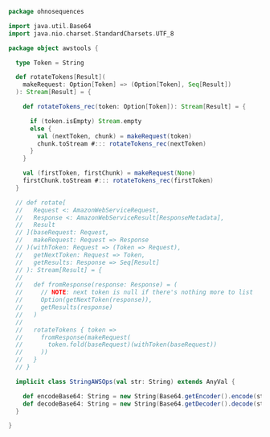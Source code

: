 
```scala
package ohnosequences

import java.util.Base64
import java.nio.charset.StandardCharsets.UTF_8

package object awstools {

  type Token = String

  def rotateTokens[Result](
    makeRequest: Option[Token] => (Option[Token], Seq[Result])
  ): Stream[Result] = {

    def rotateTokens_rec(token: Option[Token]): Stream[Result] = {

      if (token.isEmpty) Stream.empty
      else {
        val (nextToken, chunk) = makeRequest(token)
        chunk.toStream #::: rotateTokens_rec(nextToken)
      }
    }

    val (firstToken, firstChunk) = makeRequest(None)
    firstChunk.toStream #::: rotateTokens_rec(firstToken)
  }

  // def rotate[
  //   Request <: AmazonWebServiceRequest,
  //   Response <: AmazonWebServiceResult[ResponseMetadata],
  //   Result
  // ](baseRequest: Request,
  //   makeRequest: Request => Response
  // )(withToken: Request => (Token => Request),
  //   getNextToken: Request => Token,
  //   getResults: Response => Seq[Result]
  // ): Stream[Result] = {
  //
  //   def fromResponse(response: Response) = (
  //     // NOTE: next token is null if there's nothing more to list
  //     Option(getNextToken(response)),
  //     getResults(response)
  //   )
  //
  //   rotateTokens { token =>
  //     fromResponse(makeRequest(
  //       token.fold(baseRequest)(withToken(baseRequest))
  //     ))
  //   }
  // }

  implicit class StringAWSOps(val str: String) extends AnyVal {

    def encodeBase64: String = new String(Base64.getEncoder().encode(str.getBytes(UTF_8)), UTF_8)
    def decodeBase64: String = new String(Base64.getDecoder().decode(str.getBytes(UTF_8)), UTF_8)
  }

}

```




[main/scala/ohnosequences/awstools/autoscaling/client.scala]: autoscaling/client.scala.md
[main/scala/ohnosequences/awstools/autoscaling/filters.scala]: autoscaling/filters.scala.md
[main/scala/ohnosequences/awstools/autoscaling/package.scala]: autoscaling/package.scala.md
[main/scala/ohnosequences/awstools/autoscaling/PurchaseModel.scala]: autoscaling/PurchaseModel.scala.md
[main/scala/ohnosequences/awstools/ec2/AMI.scala]: ec2/AMI.scala.md
[main/scala/ohnosequences/awstools/ec2/client.scala]: ec2/client.scala.md
[main/scala/ohnosequences/awstools/ec2/instances.scala]: ec2/instances.scala.md
[main/scala/ohnosequences/awstools/ec2/InstanceType-AMI.scala]: ec2/InstanceType-AMI.scala.md
[main/scala/ohnosequences/awstools/ec2/InstanceType.scala]: ec2/InstanceType.scala.md
[main/scala/ohnosequences/awstools/ec2/LaunchSpecs.scala]: ec2/LaunchSpecs.scala.md
[main/scala/ohnosequences/awstools/ec2/package.scala]: ec2/package.scala.md
[main/scala/ohnosequences/awstools/package.scala]: package.scala.md
[main/scala/ohnosequences/awstools/regions/aliases.scala]: regions/aliases.scala.md
[main/scala/ohnosequences/awstools/regions/package.scala]: regions/package.scala.md
[main/scala/ohnosequences/awstools/s3/address.scala]: s3/address.scala.md
[main/scala/ohnosequences/awstools/s3/client.scala]: s3/client.scala.md
[main/scala/ohnosequences/awstools/s3/package.scala]: s3/package.scala.md
[main/scala/ohnosequences/awstools/s3/transfers.scala]: s3/transfers.scala.md
[main/scala/ohnosequences/awstools/sns/client.scala]: sns/client.scala.md
[main/scala/ohnosequences/awstools/sns/package.scala]: sns/package.scala.md
[main/scala/ohnosequences/awstools/sns/subscribers.scala]: sns/subscribers.scala.md
[main/scala/ohnosequences/awstools/sns/topics.scala]: sns/topics.scala.md
[main/scala/ohnosequences/awstools/sqs/client.scala]: sqs/client.scala.md
[main/scala/ohnosequences/awstools/sqs/messages.scala]: sqs/messages.scala.md
[main/scala/ohnosequences/awstools/sqs/package.scala]: sqs/package.scala.md
[main/scala/ohnosequences/awstools/sqs/queues.scala]: sqs/queues.scala.md
[test/scala/ohnosequences/awstools/autoscaling.scala]: ../../../../test/scala/ohnosequences/awstools/autoscaling.scala.md
[test/scala/ohnosequences/awstools/instanceTypes.scala]: ../../../../test/scala/ohnosequences/awstools/instanceTypes.scala.md
[test/scala/ohnosequences/awstools/package.scala]: ../../../../test/scala/ohnosequences/awstools/package.scala.md
[test/scala/ohnosequences/awstools/sqs.scala]: ../../../../test/scala/ohnosequences/awstools/sqs.scala.md